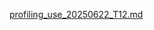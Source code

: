 [profiling_use_20250622_T12.md](https://github.com/user-attachments/files/20850922/profiling_use_20250622_T12.md)
